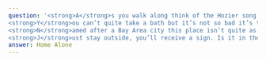 ```yaml
---
question: '<strong>A</strong>s you walk along think of the Hozier song and follow where it leads<br/>
<strong>Y</strong>ou can’t quite take a bath but it’s not so bad it’s the symbol that you need<br/><br/>
<strong>N</strong>amed after a Bay Area city this place isn’t quite as gritty but it’s older than believed<br/>
<strong>J</strong>ust stay outside, you’ll receive a sign. Is it in the words that you read?<br/>'
answer: Home Alone
---
```

